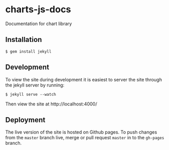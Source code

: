 charts-js-docs
==============

Documentation for chart library

Installation
-------------

`$ gem install jekyll`

Development
------------

To view the site during development it is easiest to server the site through the jekyll server by running:

`$ jekyll serve --watch`

Then view the site at http://localhost:4000/

Deployment
----------

The live version of the site is hosted on Github pages. To push changes from the `master` branch live, merge or pull request `master` in to the `gh-pages` branch.
